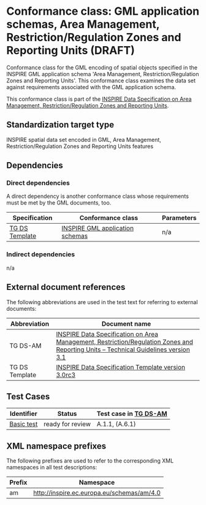 # Conformance class: GML application schemas, Area Management, Restriction/Regulation Zones and Reporting Units (DRAFT)

Conformance class for the GML encoding of spatial objects specified in the INSPIRE GML application schema 'Area Management, Restriction/Regulation Zones and Reporting Units'. This conformance class examines the data set against requirements associated with the GML application schema.

This conformance class is part of the [INSPIRE Data Specification on Area Management, Restriction/Regulation Zones and Reporting Units](http://inspire.ec.europa.eu/id/ats/data-am/3.1).

## Standardization target type

INSPIRE spatial data set encoded in GML, Area Management, Restriction/Regulation Zones and Reporting Units features

## Dependencies

### Direct dependencies

A direct dependency is another conformance class whose requirements must be met by the GML documents, too.

| Specification | Conformance class | Parameters | 
| ------------- | ----------------- | ---------- |
| [TG DS Template](#ref_TG_DS_tmpl) | [INSPIRE GML application schemas](http://inspire.ec.europa.eu/id/ats/data/3.0rc3/schemas) | n/a |

### Indirect dependencies

n/a
 
## External document references

The following abbreviations are used in the test text for referring to external documents:

Abbreviation                     | Document name
-------------------------------- | --------------------------------------------------
TG DS-AM <a name="ref_TG_DS_am"></a>   | [INSPIRE Data Specification on Area Management, Restriction/Regulation Zones and Reporting Units – Technical Guidelines version 3.1](https://inspire.ec.europa.eu/file/1520/download?token=1crfTAsI)
TG DS Template <a name="ref_TG_DS_tmpl"></a>   | [INSPIRE Data Specification Template version 3.0rc3](http://inspire.jrc.ec.europa.eu/documents/Data_Specifications/INSPIRE_DataSpecification_Template_v3.0rc3.pdf)

## Test Cases

| Identifier                                                        | Status   | Test case in [TG DS-AM](#ref_TG_DS_am)  |
| ----------------------------------------------------------------- | -------- | ------------ |
| [Basic test](./basic.md)  | ready for review  | A.1.1, (A.6.1)  |

## XML namespace prefixes <a name="namespaces"></a>

The following prefixes are used to refer to the corresponding XML namespaces in all test descriptions:

Prefix         | Namespace
-------------- | -------------------------------------------------
am          | http://inspire.ec.europa.eu/schemas/am/4.0
